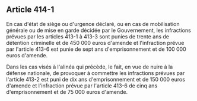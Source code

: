 Article 414-1
----
En cas d'état de siège ou d'urgence déclaré, ou en cas de mobilisation générale
ou de mise en garde décidée par le Gouvernement, les infractions prévues par les
articles 413-1 à 413-3 sont punies de trente ans de détention criminelle et de
450 000 euros d'amende et l'infraction prévue par l'article 413-6 est punie de
sept ans d'emprisonnement et de 100 000 euros d'amende.

Dans les cas visés à l'alinéa qui précède, le fait, en vue de nuire à la défense
nationale, de provoquer à commettre les infractions prévues par l'article 413-2
est puni de dix ans d'emprisonnement et de 150 000 euros d'amende et
l'infraction prévue par l'article 413-6 de cinq ans d'emprisonnement et de 75
000 euros d'amende.
